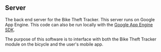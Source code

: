 ## Server

The back end server for the Bike Theft Tracker.  This server runs on Google App Engine.  This code can also be run locally with the [Google App Engine SDK](https://developers.google.com/appengine/downloads).

The purpose of this software is to interface with both the Bike Theft Tracker module on the bicycle and the user's mobile app.

